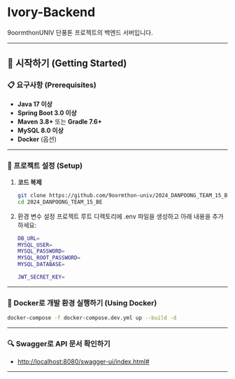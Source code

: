 # Ivory-Backend

9oormthonUNIV 단풍톤 프로젝트의 백엔드 서버입니다.

---

## 🚀 시작하기 (Getting Started)

### 📋 요구사항 (Prerequisites)
- **Java 17 이상**
- **Spring Boot 3.0 이상**
- **Maven 3.8+** 또는 **Gradle 7.6+**
- **MySQL 8.0 이상**
- **Docker** (옵션)

---

### 📁 프로젝트 설정 (Setup)

1. **코드 복제**
   ```bash
   git clone https://github.com/9oormthon-univ/2024_DANPOONG_TEAM_15_BE.git
   cd 2024_DANPOONG_TEAM_15_BE
    ```
2. 환경 변수 설정
   프로젝트 루트 디렉토리에 .env 파일을 생성하고 아래 내용을 추가하세요:
    ```bash
    DB_URL=
    MYSQL_USER=
    MYSQL_PASSWORD=
    MYSQL_ROOT_PASSWORD=
    MYSQL_DATABASE=
    
    JWT_SECRET_KEY=
    ```
---
### 🐳 Docker로 개발 환경 실행하기 (Using Docker)
   ```bash
   docker-compose -f docker-compose.dev.yml up --build -d
   ```
---
### 🔍 Swagger로 API 문서 확인하기
   - [http://localhost:8080/swagger-ui/index.html#](http://localhost:8080/swagger-ui/index.html#)
---